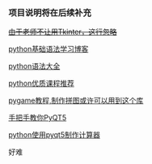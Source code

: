 ### 项目说明将在后续补充

~~[由于老师不让用Tkinter，这行忽略](https://blog.csdn.net/qq_48979387/article/details/125706562)~~

[python基础语法学习博客](https://blog.csdn.net/euffylee/article/details/129542688)

[python语法大全](https://blog.csdn.net/boldht/article/details/139182972?ops_request_misc=%257B%2522request%255Fid%2522%253A%25227C7ECD90-74F1-4B0F-AD16-5DA5CEE51F6D%2522%252C%2522scm%2522%253A%252220140713.130102334..%2522%257D&request_id=7C7ECD90-74F1-4B0F-AD16-5DA5CEE51F6D&biz_id=0&utm_medium=distribute.pc_search_result.none-task-blog-2~blog~top_positive~default-2-139182972-null-null.nonecase&utm_term=python%E8%AF%AD%E6%B3%95&spm=1018.2226.3001.4450)

[python优质课程推荐](https://www.bilibili.com/video/BV1s3411G7yM/?spm_id_from=333.337.search-card.all.click&vd_source=921eada654978852ca851819f83a0806)

[pygame教程,制作拼图或许可以用到这个库](https://blog.csdn.net/weixin_45568391/article/details/111562741)

[手把手教你PyQT5](https://blog.csdn.net/weixin_42475060/article/details/130327901)

[python使用pyqt5制作计算器](https://blog.csdn.net/lipachong/article/details/103278541?ops_request_misc=%257B%2522request%255Fid%2522%253A%252264E8E2FC-076C-4AAA-97DD-3CCF3D05D4AF%2522%252C%2522scm%2522%253A%252220140713.130102334..%2522%257D&request_id=64E8E2FC-076C-4AAA-97DD-3CCF3D05D4AF&biz_id=0&utm_medium=distribute.pc_search_result.none-task-blog-2~all~top_positive~default-1-103278541-null-null.142^v100^pc_search_result_base7&utm_term=pyqt5%E8%AE%A1%E7%AE%97%E5%99%A8&spm=1018.2226.3001.4187)

好难